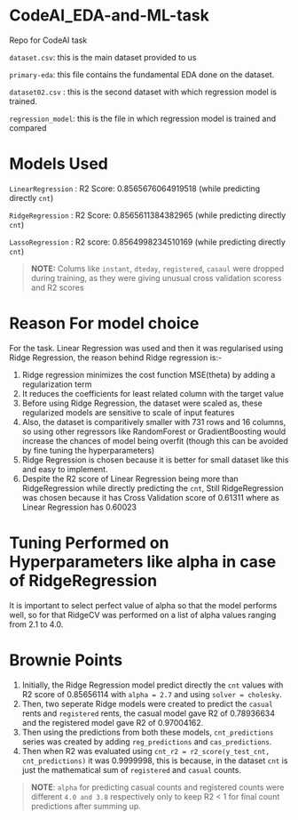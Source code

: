 # CodeAI_EDA-and-ML-task
Repo for CodeAI task  

`dataset.csv`: this is the main dataset provided to us    

`primary-eda`: this file contains the fundamental EDA done on the dataset.    

`dataset02.csv` : this is the second dataset with which regression model is trained.    

`regression_model`: this is the file in which regression model is trained and compared  

# Models Used  

`LinearRegression` : R2 Score: 0.8565676064919518 (while predicting directly `cnt`)

`RidgeRegression` : R2 Score:  0.8565611384382965 (while predicting directly `cnt`)

`LassoRegression` : R2 score:  0.8564998234510169 (while predicting directly `cnt`)

> **NOTE:** Colums like `instant`, `dteday`, `registered`, `casaul` were dropped during training, as they were giving unusual cross validation scoress and R2 scores


# Reason For model choice  
For the task. Linear Regression was used and then it was regularised using Ridge Regression, the reason behind Ridge regression is:-  
1. Ridge regression minimizes the cost function MSE(theta) by adding a regularization term
2. It reduces the coefficients for least related column with the target value
3. Before using Ridge Regression, the dataset were scaled as, these regularized models are sensitive to scale of input features
4. Also, the dataset is comparitively smaller with 731 rows and 16 columns, so using other regressors like RandomForest or GradientBoosting would increase the chances of model being overfit (though this can be avoided by fine tuning the hyperparameters)
5. Ridge Regression is chosen because it is better for small dataset like this and easy to implement.
6. Despite the R2 score of Linear Regression being more than RidgeRegression while directly predicting the `cnt`, Still RidgeRegression was chosen because it has Cross Validation score of 0.61311 where as Linear Regression has 0.60023

# Tuning Performed on Hyperparameters like alpha in case of RidgeRegression  
It is important to select perfect value of alpha so that the model performs well, so for that RidgeCV was performed on a list of alpha values ranging from 2.1 to 4.0.  

# Brownie Points  
1. Initially, the Ridge Regression model predict directly the `cnt` values with R2 score of 0.85656114 with `alpha = 2.7` and using `solver = cholesky`.
2. Then, two seperate Ridge models were created to predict the `casual ` rents and `registered` rents, the casual model gave R2 of 0.78936634 and the registered model gave R2 of 0.97004162.
3. Then using the predictions from both these models, `cnt_predictions` series was created by adding `reg_predictions` and `cas_predictions`.
4. Then when R2 was evaluated using `cnt_r2 = r2_score(y_test_cnt, cnt_predictions)` it was 0.9999998, this is because, in the dataset `cnt` is just the mathematical sum of `registered` and `casual` counts.
> **NOTE**: `alpha` for predicting casual counts and registered counts were different `4.0 and 3.8` respectively only to keep R2 < 1 for final count predictions after summing up. 
